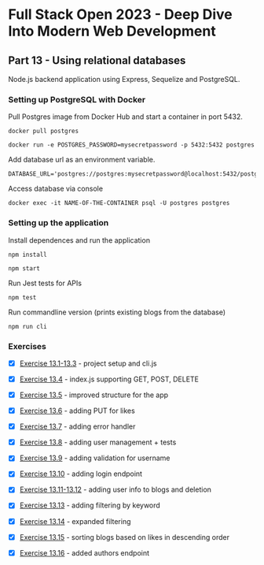 # Full Stack Open 2023 - Deep Dive Into Modern Web Development

## Part 13 - Using relational databases

Node.js backend application using Express, Sequelize and PostgreSQL.

### Setting up PostgreSQL with Docker

Pull Postgres image from Docker Hub and start a container in port 5432.

    docker pull postgres
    
    docker run -e POSTGRES_PASSWORD=mysecretpassword -p 5432:5432 postgres

Add database url as an environment variable.

    DATABASE_URL='postgres://postgres:mysecretpassword@localhost:5432/postgres'

Access database via console 

    docker exec -it NAME-OF-THE-CONTAINER psql -U postgres postgres

### Setting up the application 

Install dependences and run the application

    npm install 

    npm start

Run Jest tests for APIs

    npm test

Run commandline version (prints existing blogs from the database)

    npm run cli

### Exercises

- [x] [Exercise 13.1-13.3](https://github.com/ruusukivi/fullstack-part13-postgresql/tree/13.1-13.3) -  project setup and cli.js
- [x] [Exercise 13.4](https://github.com/ruusukivi/fullstack-part13-postgresql/tree/13.4) -  index.js supporting GET, POST, DELETE
- [x] [Exercise 13.5](https://github.com/ruusukivi/fullstack-part13-postgresql/tree/13.5) -  improved structure for the app
- [x] [Exercise 13.6](https://github.com/ruusukivi/fullstack-part13-postgresql/tree/13.6) -  adding PUT for likes
- [x] [Exercise 13.7](https://github.com/ruusukivi/fullstack-part13-postgresql/tree/13.7) -  adding error handler
- [x] [Exercise 13.8](https://github.com/ruusukivi/fullstack-part13-postgresql/tree/13.8) -  adding user management + tests
- [x] [Exercise 13.9](https://github.com/ruusukivi/fullstack-part13-postgresql/tree/13.9) -  adding validation for username
- [x] [Exercise 13.10](https://github.com/ruusukivi/fullstack-part13-postgresql/tree/13.10) -  adding login endpoint 
- [x] [Exercise 13.11-13.12](https://github.com/ruusukivi/fullstack-part13-postgresql/tree/13.11) - adding user info to blogs and deletion
- [x] [Exercise 13.13](https://github.com/ruusukivi/fullstack-part13-postgresql/tree/13.13) -  adding filtering by keyword
- [x] [Exercise 13.14](https://github.com/ruusukivi/fullstack-part13-postgresql/tree/13.14) -  expanded filtering
- [x] [Exercise 13.15](https://github.com/ruusukivi/fullstack-part13-postgresql/tree/13.15) -  sorting blogs based on likes in descending order
- [x] [Exercise 13.16](https://github.com/ruusukivi/fullstack-part13-postgresql/tree/13.16) -  added authors endpoint

